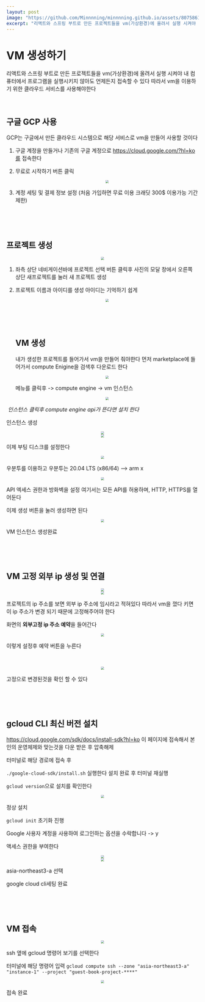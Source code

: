 ```yaml
---
layout: post
image: "https://github.com/Minnnning/minnnning.github.io/assets/80758613/767ce6f0-1e6e-4d5e-9f38-97ea23c79662"
excerpt: "리액트와 스프링 부트로 만든 프로젝트들을 vm(가상환경)에 올려서 실행 시켜야 내 컴퓨터에서 프로그램을 실행시키지 않아도 언제든지 접속할 수 있다 따라서 vm을 이용하기 위한 클라우드 서비스를 사용해야한다"
---
```


# VM 생성하기

리액트와 스프링 부트로 만든 프로젝트들을 vm(가상환경)에 올려서 실행 시켜야 내 컴퓨터에서 프로그램을 실행시키지 않아도 언제든지 접속할 수 있다 따라서 vm을 이용하기 위한 클라우드 서비스를 사용해야한다

&nbsp;

## 구글 GCP 사용

GCP는 구글에서 만든 클라우드 시스템으로 해당 서비스로 vm을 만들어 사용할 것이다

1. 구글 계정을 만들거나 기존의 구글 계정으로 https://cloud.google.com/?hl=ko를 접속한다

2. 무료로 시작하기 버튼 클릭

   <center>
   <img src="https://github.com/Minnnning/minnnning.github.io/assets/80758613/767ce6f0-1e6e-4d5e-9f38-97ea23c79662" style="zoom:50%;">
   </center>

3. 계정 세팅 및 결제 정보 설정 (처음 가입하면 무료 이용 크래딧 300$ 이용가능 기간제한)

&nbsp;

&nbsp;

## 프로젝트 생성

<center>
<img src="https://github.com/Minnnning/minnnning.github.io/assets/80758613/169eec44-d82f-4ea8-9af9-3bf52c9c8075" style="zoom:50%;">
</center>

1. 좌측 상단 네비게이션바에 프로젝트 선택 버튼 클릭후 사진의 모달 창에서 오른쪽 상단 새프로젝트를 눌러 새 프로젝트 생성

2. 프로젝트 이름과 아이디를 생성 아이디는 기억하기 쉽게

   <center>
   <img src="https://github.com/Minnnning/minnnning.github.io/assets/80758613/ad67ba7f-e13f-44c5-a9df-8111ba136418" style="zoom:50%;">
   </center>

   &nbsp;

   &nbsp;

   ## VM 생성

   내가 생성한 프로젝트를 들어가서 vm을 만들어 줘야한다 먼저 marketplace에 들어가서 compute Enigine을 검색후 다운로드 한다

   <center>
   <img src="https://github.com/Minnnning/minnnning.github.io/assets/80758613/d5f02f34-cf45-4e26-a991-76da52680bcd" style="zoom:50%;">
   </center>

   메뉴를 클릭후 -> compute engine -> vm 인스턴스

   <center>
   <img src="https://github.com/Minnnning/minnnning.github.io/assets/80758613/b160e5e8-71d9-4657-8710-b0dfd7708d5c" style="zoom:50%;">
   </center>

​	*인스턴스 클릭후 compute engine api가 뜬다면 설치 한다*

인스턴스 생성

<center>
<img src="https://github.com/Minnnning/minnnning.github.io/assets/80758613/b01cafc0-f942-49be-9d1b-fd8119a302cf" style="zoom:50%;">
</center>

<center>
<img src="https://github.com/Minnnning/minnnning.github.io/assets/80758613/a682199e-9d41-4545-9d18-e810cad6bf9d" style="zoom:50%;">
</center>

이제 부팅 디스크를 설정한다

<center>
<img src="https://github.com/Minnnning/minnnning.github.io/assets/80758613/fe5904a5-6b38-4122-8600-b8d639e9dca2" style="zoom:50%;">
</center>

우분투를 이용하고 우분투는 20.04 LTS (x86/64) --> arm x

<center>
<img src="https://github.com/Minnnning/minnnning.github.io/assets/80758613/ef5d9705-eeca-4ecb-8956-df651fbf265a" style="zoom:50%;">
</center>

API 엑세스 권한과 방화벽을 설정 여기서는 모든 API를 허용하며, HTTP, HTTPS를 열어둔다

이제 생성 버튼을 눌러 생성하면 된다

<center>
<img src="https://github.com/Minnnning/minnnning.github.io/assets/80758613/370c7dfd-4198-4f49-a917-37455959b5a6" style="zoom:50%;">
</center>

VM 인스턴스 생성완료

&nbsp;

&nbsp;

## VM 고정 외부 ip 생성 및 연결

<center>
<img src="https://github.com/Minnnning/minnnning.github.io/assets/80758613/737b725e-b569-4076-b941-695a2b8c4afc" style="zoom:50%;">
</center>

<center>
<img src="https://github.com/Minnnning/minnnning.github.io/assets/80758613/ee1742fb-cdbc-415f-b2b0-a9cdfde850f3" style="zoom:50%;">
</center>

프로젝트의 ip 주소를 보면 외부 ip 주소에 임시라고 적혀있다 따라서 vm을 껐다 키면 이 ip 주소가 변경 되기 때문에 고정해주어야 한다

화면의 **외부고정 ip 주소 예약**을 들어간다

<center>
<img src="https://github.com/Minnnning/minnnning.github.io/assets/80758613/12a90bbe-64c4-4a02-a21c-2c65425c5dcf" style="zoom:50%;">
</center>

이렇게 설정후 예약 버튼을 누른다

&nbsp;

<center>
<img src="https://github.com/Minnnning/minnnning.github.io/assets/80758613/42b0216d-dcde-4a7f-b89e-9b7ba4a3e3aa" style="zoom:50%;">
</center>

고정으로 변경된것을 확인 할 수 있다

&nbsp;

&nbsp;

## gcloud CLI 최신 버전 설치

https://cloud.google.com/sdk/docs/install-sdk?hl=ko 이 페이지에 접속해서 본인의 운영체제와 맞는것을 다운 받은 후 압축해제

터미널로 해당 경로에 접속 후

`./google-cloud-sdk/install.sh` 실행한다 설치 완료 후 터미널 재실행

`gcloud version`으로 설치를 확인한다

<center>
<img src="https://github.com/Minnnning/minnnning.github.io/assets/80758613/681014ea-e367-4af7-9023-5f22229694b5" style="zoom:50%;">
</center>

정상 설치

`gcloud init` 초기화 진행

Google 사용자 계정을 사용하여 로그인하는 옵션을 수락합니다 -> y

액세스 권한을 부여한다

<center>
<img src="https://github.com/Minnnning/minnnning.github.io/assets/80758613/a24e3457-8cf2-4f6a-9ac7-c7f172a318a4" style="zoom:50%;">
</center>



<center>
<img src="https://github.com/Minnnning/minnnning.github.io/assets/80758613/88f70fc9-d976-4b52-9139-0421710d23b6" style="zoom:50%;">
</center>

asia-northeast3-a 선택

google cloud cli세팅 완료

&nbsp;

&nbsp;

## VM 접속

<center>
<img src="https://github.com/Minnnning/minnnning.github.io/assets/80758613/a85f5acb-eb8a-4c95-9707-12d59a70c27a" style="zoom:50%;">
</center>

ssh 옆에 gcloud 명령어 보기를 선택한다 

터미널에 해당 명령어 입력 `gcloud compute ssh --zone "asia-northeast3-a" "instance-1" --project "guest-book-project-****"`

<center>
<img src="https://github.com/Minnnning/minnnning.github.io/assets/80758613/d27c91b9-a1ab-4f3c-92a5-21bfb9d0019f" style="zoom:50%;">
</center>

접속 완료

&nbsp;

&nbsp;